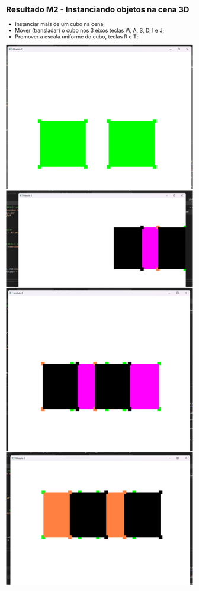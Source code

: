 
## Resultado M2 - Instanciando objetos na cena 3D

- Instanciar mais de um cubo na cena;
- Mover (transladar) o cubo nos 3 eixos teclas W, A, S, D, I e J;
- Promover a escala uniforme do cubo, teclas R e T;

![imagem1](/CGCCHibrido-main/CGCCHibrido-main/Modulo2/imagens/cubo_front.png)
![imagem2](/CGCCHibrido-main/CGCCHibrido-main/Modulo2/imagens/cubo_rotacao.png)
![imagem3](/CGCCHibrido-main/CGCCHibrido-main/Modulo2/imagens/cubo_rotacao_roxo.png)
![imagem4](/CGCCHibrido-main/CGCCHibrido-main/Modulo2/imagens/cubo_rotacao_laranja.png)
